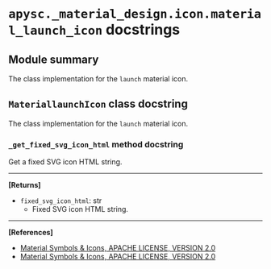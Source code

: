 # `apysc._material_design.icon.material_launch_icon` docstrings

## Module summary

The class implementation for the `launch` material icon.

## `MateriallaunchIcon` class docstring

The class implementation for the `launch` material icon.

### `_get_fixed_svg_icon_html` method docstring

Get a fixed SVG icon HTML string.<hr>

**[Returns]**

- `fixed_svg_icon_html`: str
  - Fixed SVG icon HTML string.

<hr>

**[References]**

- [Material Symbols & Icons, APACHE LICENSE, VERSION 2.0](https://fonts.google.com/icons?icon.size=24&icon.color=%23e8eaed)
- [Material Symbols & Icons, APACHE LICENSE, VERSION 2.0](https://www.apache.org/licenses/LICENSE-2.0.html)